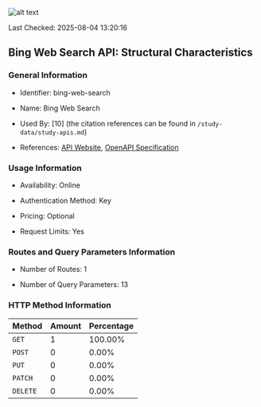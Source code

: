 ![alt text](https://img.shields.io/badge/OpenAPI_Specification-Valid-brightgreen.svg)

Last Checked: 2025-08-04 13:20:16

## Bing Web Search API: Structural Characteristics

### General Information

- Identifier: bing-web-search

- Name: Bing Web Search

- Used By: [10] (the citation references can be found in `/study-data/study-apis.md`)

- References: [API Website](https://www.microsoft.com/en-us/bing/apis/bing-web-search-api), [OpenAPI Specification](https://github.com/microsoft/bing-search-specs/blob/master/WebSearch/stable/v1.0/WebSearch.json)

### Usage Information

- Availability: Online

- Authentication Method: Key

- Pricing: Optional

- Request Limits: Yes

### Routes and Query Parameters Information

- Number of Routes: 1

- Number of Query Parameters: 13

### HTTP Method Information

| Method | Amount | Percentage |
|--------|--------|------------|
| `GET` | 1 | 100.00% |
| `POST` | 0 | 0.00% |
| `PUT` | 0 | 0.00% |
| `PATCH` | 0 | 0.00% |
| `DELETE` | 0 | 0.00% |
